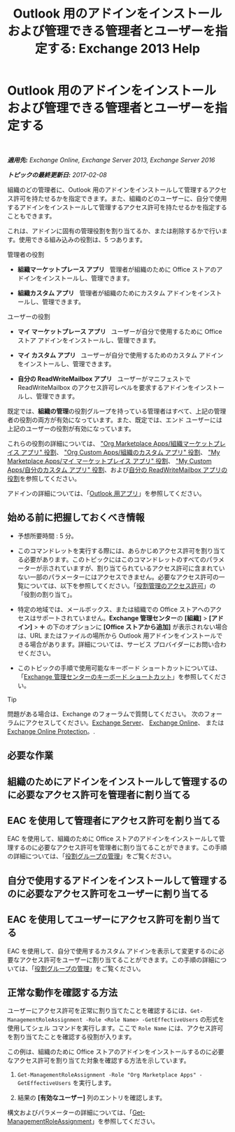 ﻿---
title: 'Outlook 用のアドインをインストールおよび管理できる管理者とユーザーを指定する: Exchange 2013 Help'
TOCTitle: Outlook 用のアドインをインストールおよび管理できる管理者とユーザーを指定する
ms:assetid: 7ee4302d-b8bb-40a0-9810-10d3a0271bcb
ms:mtpsurl: https://technet.microsoft.com/ja-jp/library/JJ943754(v=EXCHG.150)
ms:contentKeyID: 52057843
ms.date: 05/23/2018
mtps_version: v=EXCHG.150
ms.translationtype: MT
---

# Outlook 用のアドインをインストールおよび管理できる管理者とユーザーを指定する

 

_**適用先:** Exchange Online, Exchange Server 2013, Exchange Server 2016_

_**トピックの最終更新日:** 2017-02-08_

組織のどの管理者に、Outlook 用のアドインをインストールして管理するアクセス許可を持たせるかを指定できます。また、組織のどのユーザーに、自分で使用するアドインをインストールして管理するアクセス許可を持たせるかを指定することもできます。

これは、アドインに固有の管理役割を割り当てるか、または削除するかで行います。使用できる組み込みの役割は、5 つあります。

管理者の役割

  - **組織マーケットプレース アプリ**   管理者が組織のために Office ストアのアドインをインストールし、管理できます。

  - **組織カスタム アプリ**   管理者が組織のためにカスタム アドインをインストールし、管理できます。

ユーザーの役割

  - **マイ マーケットプレース アプリ**   ユーザーが自分で使用するために Office ストア アドインをインストールし、管理できます。

  - **マイ カスタム アプリ**   ユーザーが自分で使用するためのカスタム アドインをインストールし、管理できます。

  - **自分の ReadWriteMailbox アプリ**   ユーザーがマニフェストで ReadWriteMailbox のアクセス許可レベルを要求するアドインをインストールし、管理できます。

既定では、**組織の管理**の役割グループを持っている管理者はすべて、上記の管理者の役割の両方が有効になっています。また、既定では、エンド ユーザーには上記のユーザーの役割が有効になっています。

これらの役割の詳細については、 ["Org Marketplace Apps/組織マーケットプレイス アプリ" 役割](org-marketplace-apps-role-exchange-2013-help.md)、 ["Org Custom Apps/組織のカスタム アプリ" 役割](org-custom-apps-role-exchange-2013-help.md)、 ["My Marketplace Apps/マイ マーケットプレイス アプリ" 役割](my-marketplace-apps-role-exchange-2013-help.md)、 ["My Custom Apps/自分のカスタム アプリ" 役割](my-custom-apps-role-exchange-2013-help.md)、および[自分の ReadWriteMailbox アプリの役割](my-readwritemailbox-apps-role-exchange-2013-help.md)を参照してください。

アドインの詳細については、「[Outlook 用アプリ](add-ins-for-outlook-exchange-2013-help.md)」を参照してください。

## 始める前に把握しておくべき情報

  - 予想所要時間 : 5 分。

  - このコマンドレットを実行する際には、あらかじめアクセス許可を割り当てる必要があります。このトピックにはこのコマンドレットのすべてのパラメーターが示されていますが、割り当てられているアクセス許可に含まれていない一部のパラメーターにはアクセスできません。必要なアクセス許可の一覧については、以下を参照してください。「[役割管理のアクセス許可](role-management-permissions-exchange-2013-help.md)」の「役割の割り当て」。

  - 特定の地域では、メールボックス、または組織での Office ストアへのアクセスはサポートされていません。**Exchange 管理センター**の **\[組織\]** \> **\[アドイン\]** \> ![\[追加\] アイコン](images/JJ218640.c1e75329-d6d7-4073-a27d-498590bbb558(EXCHG.150).gif "[追加] アイコン") の下のオプションに **\[Office ストアから追加\]** が表示されない場合は、URL またはファイルの場所から Outlook 用アドインをインストールできる場合があります。詳細については、サービス プロバイダーにお問い合わせください。

  - このトピックの手順で使用可能なキーボード ショートカットについては、「[Exchange 管理センターのキーボード ショートカット](keyboard-shortcuts-in-the-exchange-admin-center-exchange-online-protection-help.md)」を参照してください。


> [!TIP]
> 問題がある場合は、Exchange のフォーラムで質問してください。 次のフォーラムにアクセスしてください。<A href="https://go.microsoft.com/fwlink/p/?linkid=60612">Exchange Server</A>、 <A href="https://go.microsoft.com/fwlink/p/?linkid=267542">Exchange Online</A>、 または <A href="https://go.microsoft.com/fwlink/p/?linkid=285351">Exchange Online Protection</A>。.



## 必要な作業

## 組織のためにアドインをインストールして管理するのに必要なアクセス許可を管理者に割り当てる

## EAC を使用して管理者にアクセス許可を割り当てる

EAC を使用して、組織のために Office ストアのアドインをインストールして管理するのに必要なアクセス許可を管理者に割り当てることができます。この手順の詳細については、「[役割グループの管理](manage-role-groups-exchange-2013-help.md)」をご覧ください。

## 自分で使用するアドインをインストールして管理するのに必要なアクセス許可をユーザーに割り当てる

## EAC を使用してユーザーにアクセス許可を割り当てる

EAC を使用して、自分で使用するカスタム アドインを表示して変更するのに必要なアクセス許可をユーザーに割り当てることができます。この手順の詳細については、「[役割グループの管理](manage-role-groups-exchange-2013-help.md)」をご覧ください。

## 正常な動作を確認する方法

ユーザーにアクセス許可を正常に割り当てたことを確認するには、`Get-ManagementRoleAssignment -Role <Role Name> -GetEffectiveUsers` の形式を使用してシェル コマンドを実行します。ここで `Role Name` には、アクセス許可を割り当てたことを確認する役割が入ります。

この例は、組織のために Office ストアのアドインをインストールするのに必要なアクセス許可を割り当てた対象を確認する方法を示しています。

1.  `Get-ManagementRoleAssignment -Role "Org Marketplace Apps" -GetEffectiveUsers` を実行します。

2.  結果の **\[有効なユーザー\]** 列のエントリを確認します。

構文およびパラメーターの詳細については、「[Get-ManagementRoleAssignment](https://technet.microsoft.com/ja-jp/library/dd351024\(v=exchg.150\))」を参照してください。

